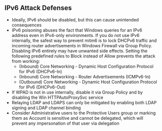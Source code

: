 ## IPv6 Attack Defenses
- Ideally, IPv6 should be disabled, but this can cause unintended consequences
- IPv6 poisoning abuses the fact that Windows queries for an IPv6 address even in IPv4-only environments. If you do not use IPv6 internally, the safest way to prevent mitm6 is to lock DHCPv6 traffic and incoming router advertisements in Windows Firewall via Group Policy. Disabling IPv6 entirely may have unwanted side effects. Setting the following predefined rules to Block instead of Allow prevents the attack from working:
  - (Inbound) Core Networking - Dynamic Host Configuration Protocol for IPv6 (DHCPv6-In)
  - (Inbound) Core Networking - Router Advertisements (ICMPv6-In)
  - (Outbound) Core Networking - Dynamic Host Configuration Protocol for IPv6 (DHCPv6-Out)
- If WPAD is not in use internally, disable it via Group Policy and by disabling the Win HTTPAutoProxySvc service
- Relaying LDAP and LDAPS can only be mitigated by enabling both LDAP signing and LDAP channel binding
- Consider Administrative users to the Protective Users group or marking them as Account is sensitive and cannot be delegated, which will prevent any impersonation of that user via delegation
  
